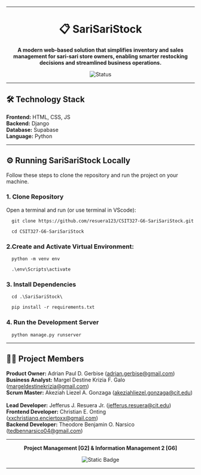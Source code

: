 <hr>

<h1 align="center">📋 SariSariStock </h1>
 
<div align="center">
  
**A modern web-based solution that simplifies inventory and sales management for sari-sari store owners, enabling smarter restocking decisions and streamlined business operations.**

![Status](https://img.shields.io/badge/Status-In%20Development-orange?style=flat-square) 

</div>

<hr>

## 🛠️ Technology Stack

**Frontend:** HTML, CSS, JS <br>
**Backend:** Django <br>
**Database:** Supabase <br>
**Language:** Python <br>

<hr>

## ⚙️ Running SariSariStock Locally

Follow these steps to clone the repository and run the project on your machine.

### 1. Clone Repository

Open a terminal and run (or use terminal in VScode):
```
  git clone https://github.com/resuera123/CSIT327-G6-SariSariStock.git

  cd CSIT327-G6-SariSariStock
```
### 2.Create and Activate  Virtual Environment:
```
  python -m venv env

  .\env\Scripts\activate
```
### 3. Install Dependencies
```
  cd .\SariSariStock\

  pip install -r requirements.txt
```
### 4. Run the Development Server
```
  python manage.py runserver
```

<hr>

## 🧑‍💻 Project Members

**Product Owner:** Adrian Paul D. Gerbise (adrian.gerbise@gmail.com) <br>
**Business Analyst:** Margel Destine Krizia F. Galo (margeldestinekrizia@gmail.com) <br>
**Scrum Master:** Akeziah Liezel A. Gonzaga (akeziahliezel.gonzaga@cit.edu) <br><br>
**Lead Developer:** Jefferus J. Resuera Jr. (jefferus.resuera@cit.edu) <br>
**Frontend Developer:** Christian E. Onting (xxchristianq.enciertoxx@gmail.com) <br>
**Backend Developer:** Theodore Benjamin O. Narsico (tedbennarsico04@gmail.com) <br> <hr>

<div align="center">

  **Project Management [G2] & Information Management 2 [G6]** <br>
  
  ![Static Badge](https://img.shields.io/badge/Group8-SariSariStock-maroon) 
  
</div>

<hr>








